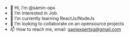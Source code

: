 - 👋 Hi, I’m @samin-ops
- 👀 I’m interested in Job.
- 🌱 I’m currently learning ReactJs/NodeJs
- 💞️ I’m looking to collaborate on an opensource projects
- 📫 How to reach me, email :samexpertsg@gmail.com

<!---
samin-ops/samin-ops is a ✨ special ✨ repository because its `README.md` (this file) appears on your GitHub profile.
You can click the Preview link to take a look at your changes.
--->

